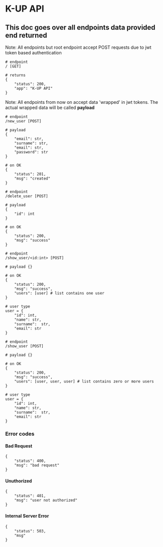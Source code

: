 # K-UP API

## This doc goes over all endpoints data provided end returned

Note: All endpoints but root endpoint accept POST requests due to jwt token based authentication


```
# endpoint
/ [GET]

# returns
{
    "status": 200,
    "app": "K-UP API"
}
```

Note: All endpoints from now on accept data 'wrapped' in jwt tokens. The actual wrapped data will be called **payload**

```
# endpoint
/new_user [POST]

# payload
{
    "email": str,
    "surname": str,
    "email": str,
    "password": str
}

# on OK
{
    "status": 201,
    "msg": "created"
}

```

```
# endpoint
/delete_user [POST]

# payload
{
    "id": int
}

# on OK
{
    "status": 200,
    "msg": "success"
}

```

```
# endpoint
/show_user/<id:int> [POST]

# payload {}

# on OK
{
    "status": 200,
    "msg": "success",
    "users": [user] # list contains one user
}

# user type
user = {
    "id": int,
    "name": str,
    "surname":  str,
    "email": str
}

```

```
# endpoint
/show_user [POST]

# payload {}

# on OK
{
    "status": 200,
    "msg": "success",
    "users": [user, user, user] # list contains zero or more users
}

# user type
user = {
    "id": int,
    "name": str,
    "surname":  str,
    "email": str
}

```



### Error codes

#### Bad Request
```
{
    "status": 400,
    "msg": "bad request"
}
```

#### Unuthorized
```
{
    "status": 401,
    "msg": "user not authorized"
}
```

#### Internal Server Error
```
{
    "status": 503,
    "msg"
}
```
